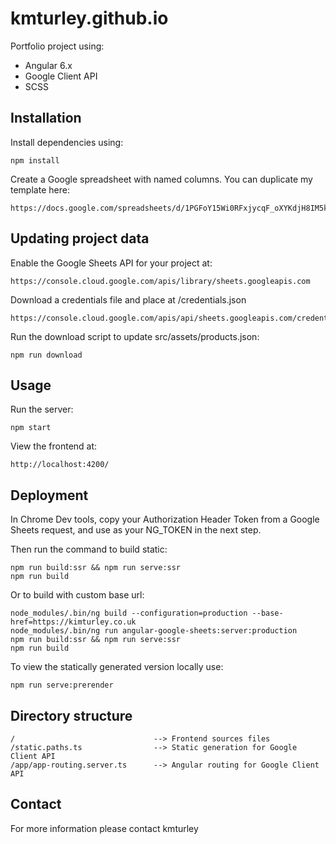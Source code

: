# kmturley.github.io

Portfolio project using:

* Angular 6.x
* Google Client API
* SCSS


## Installation

Install dependencies using:

    npm install

Create a Google spreadsheet with named columns. You can duplicate my template here:

    https://docs.google.com/spreadsheets/d/1PGFoY15Wi0RFxjycqF_oXYKdjH8IM5k3_IxJLFI90aU/edit#gid=0


## Updating project data

Enable the Google Sheets API for your project at:

    https://console.cloud.google.com/apis/library/sheets.googleapis.com

Download a credentials file and place at /credentials.json

    https://console.cloud.google.com/apis/api/sheets.googleapis.com/credentials

Run the download script to update src/assets/products.json:

    npm run download


## Usage

Run the server:

    npm start

View the frontend at:

    http://localhost:4200/


## Deployment

In Chrome Dev tools, copy your Authorization Header Token from a Google Sheets request, and use as your NG_TOKEN in the next step.

Then run the command to build static:

    npm run build:ssr && npm run serve:ssr
    npm run build

Or to build with custom base url:

    node_modules/.bin/ng build --configuration=production --base-href=https://kimturley.co.uk
    node_modules/.bin/ng run angular-google-sheets:server:production
    npm run build:ssr && npm run serve:ssr
    npm run build

To view the statically generated version locally use:

    npm run serve:prerender


## Directory structure

    /                               --> Frontend sources files
    /static.paths.ts                --> Static generation for Google Client API
    /app/app-routing.server.ts      --> Angular routing for Google Client API


## Contact

For more information please contact kmturley
